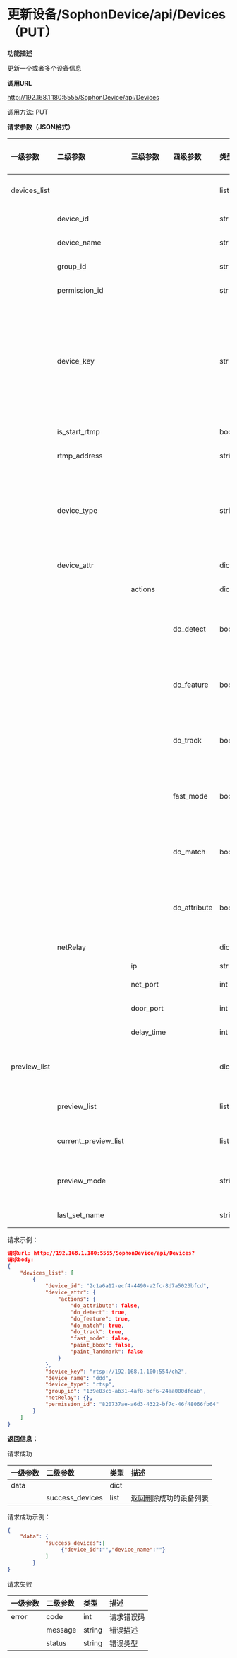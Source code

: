 # 更新设备/SophonDevice/api/Devices（PUT）

**功能描述**

更新一个或者多个设备信息

**调用URL**

http://192.168.1.180:5555/SophonDevice/api/Devices

调用方法: PUT

**请求参数（JSON格式）**

| 一级参数     | 二级参数             | 三级参数   | 四级参数     | 类型   | 默认值 | 选择 | 描述                                                         | 举例                                    |
| :----------- | :------------------- | :--------- | :----------- | :----- | :----- | :--- | :----------------------------------------------------------- | :-------------------------------------- |
| devices_list |                      |            |              | list   | 无     | 必选 | 设备列表，与preview_list无法一同设置                         |                                         |
|              | device_id            |            |              | str    | Y      | 必选 | 设备id号，为uuid4                                            |                                         |
|              | device_name          |            |              | str    | Y      | 必选 | 设备名称                                                     |                                         |
|              | group_id             |            |              | str    | Y      | 必选 | 比对组id                                                     |                                         |
|              | permission_id        |            |              | str    | N      | 必选 | 绑定的权限组名称                                             |                                         |
|              | device_key           |            |              | str    | N      | 必选 | 设备的地址                                                   | 闸机和抓拍机：设备ip视频流：视频url地址 |
|              | is_start_rtmp        |            |              | bool   |        | 可选 | 是否开启rtmp码流                                             |                                         |
|              | rtmp_address         |            |              | string |        | 可选 | rtmp码流地址                                                 |                                         |
|              | device_type          |            |              | string | Y      | 必选 | 设备类型,<br />photo:闸机或者抓拍机, <br /><br />rtsp:视频流,<br />file:本地文件<br />gb28181:国标视频流 | 0:闸机或者抓拍机3:视频流                |
|              | device_attr          |            |              | dict   | Y      | 可选 | 每个设备的添加字段                                           |                                         |
|              |                      | actions    |              | dict   | N      | {}   | 视频流模式下的控制字段                                       |                                         |
|              |                      |            | do_detect    | bool   |        |      | 是否做人脸检测                                               | 仅在视频流模式下使用                    |
|              |                      |            | do_feature   | bool   |        |      | 是否做人脸特征提取                                           | 仅在视频流模式下使用                    |
|              |                      |            | do_track     | bool   |        |      | 是否做追踪                                                   | 仅在视频流模式下使用                    |
|              |                      |            | fast_mode    | bool   |        |      | 是否进入快速识别模式                                         | 仅在视频流模式下使用                    |
|              |                      |            | do_match     | bool   |        |      | 是否做人脸比对                                               | 仅在视频流模式下使用                    |
|              |                      |            | do_attribute | bool   |        |      | 是否做人脸属性检测                                           | 仅在视频流模式下使用                    |
|              | netRelay             |            |              | dict   |        | 可选 | 网络继电器设备                                               |                                         |
|              |                      | ip         |              | str    |        |      | 网络继电器ip                                                 |                                         |
|              |                      | net_port   |              | int    |        |      | 网络继电器通信端口号                                         |                                         |
|              |                      | door_port  |              | int    |        |      | 绑定的网络继电器端口号                                       |                                         |
|              |                      | delay_time |              | int    |        |      | 开门之后等待多久关门                                         |                                         |
| preview_list |                      |            |              | dict   | 无     | 可选 | 预览设置，设置该参数时，device_list无效                      |                                         |
|              | preview_list         |            |              | list   | 无     | 必选 | 预览列表,可以下一页切换的列表                                |                                         |
|              | current_preview_list |            |              | list   | 无     | 必选 | 真正的预览列表，送给底层开启预览的                           |                                         |
|              | preview_mode         |            |              | string | 无     | 必选 | 1/4/16预览模式是1宫格 or 4宫格 or 16宫格                     |                                         |
|              | last_set_name        |            |              | string | 无     | 必选 | 'WEBUI'/'QT'                                                 |                                         |

请求示例：

```json
请求url: http://192.168.1.180:5555/SophonDevice/api/Devices?
请求body:
{
    "devices_list": [
        {
            "device_id": "2c1a6a12-ecf4-4490-a2fc-8d7a5023bfcd",
            "device_attr": {
                "actions": {
                    "do_attribute": false,
                    "do_detect": true,
                    "do_feature": true,
                    "do_match": true,
                    "do_track": true,
                    "fast_mode": false,
                    "paint_bbox": false,
                    "paint_landmark": false
                }
            },
            "device_key": "rtsp://192.168.1.100:554/ch2",
            "device_name": "ddd",
            "device_type": "rtsp",
            "group_id": "139e03c6-ab31-4af8-bcf6-24aa000dfdab",
            "netRelay": {},
            "permission_id": "820737ae-a6d3-4322-bf7c-46f48066fb64"
        }
    ]
} 
```

**返回信息：**

请求成功

| 一级参数 | 二级参数        | 类型 | 描述                   |
| :------- | :-------------- | ---- | :--------------------- |
| data     |                 | dict |                        |
|          | success_devices | list | 返回删除成功的设备列表 |

请求成功示例：

```json
{
    "data": {
            "success_devices":[
                 {"device_id":"","device_name":""}
            ]
        }
}
```

请求失败

| 一级参数 | 二级参数 | 类型   | 描述       |
| :------- | :------- | :----- | :--------- |
| error    | code     | int    | 请求错误码 |
|          | message  | string | 错误描述   |
|          | status   | string | 错误类型   |
